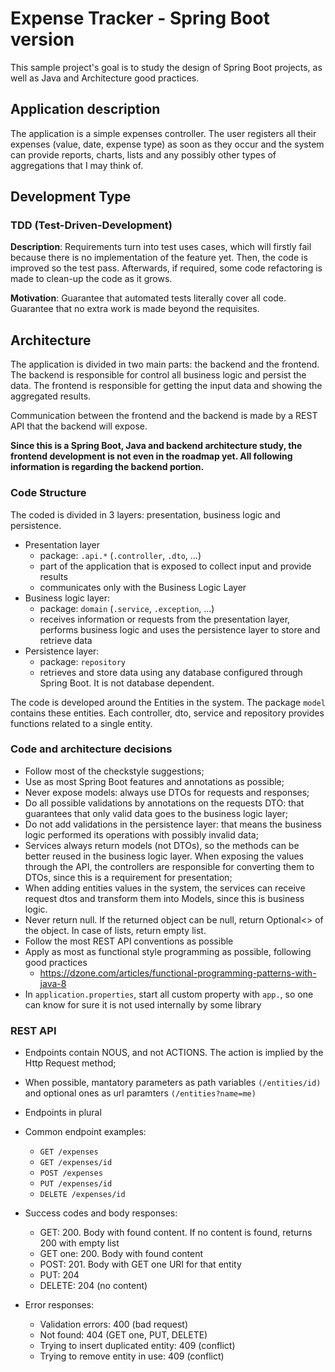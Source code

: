 # Expense Tracker - Spring Boot version
This sample project's goal is to study the design of Spring Boot projects, as well as Java and Architecture good practices.

## Application description
The application is a simple expenses controller. The user registers all their expenses (value,
date, expense type) as soon as they occur and the system can provide reports, charts, lists
and any possibly other types of aggregations that I may think of.

## Development Type
### TDD (Test-Driven-Development)

**Description**: Requirements turn into test uses cases, which will firstly fail
because there is no implementation of the feature yet. Then, the code is improved
so the test pass. Afterwards, if required, some code refactoring is made to clean-up
the code as it grows. 

**Motivation**: Guarantee that automated tests literally cover all code. Guarantee
that no extra work is made beyond the requisites.

## Architecture

The application is divided in two main parts: the backend and the frontend. The backend
is responsible for control all business logic and persist the data. The frontend is responsible
for getting the input data and showing the aggregated results.

Communication between the frontend and the backend is made by a REST API that the backend will expose.

**Since this is a Spring Boot, Java and backend architecture study, the frontend development is
not even in the roadmap yet. All following information is regarding the backend portion.**

### Code Structure

The coded is divided in 3 layers: presentation, business logic and persistence.

- Presentation layer
    - package: `.api.*` (`.controller`, `.dto`, ...)
    - part of the application that is exposed to collect input and provide results
    - communicates only with the Business Logic Layer
- Business logic layer:
    - package: `domain` (`.service`, `.exception`, ...)
    - receives information or requests from the presentation layer, performs business logic
    and uses the persistence layer to store and retrieve data
- Persistence layer:
    - package: `repository`
    - retrieves and store data using any database configured through Spring Boot. It is not database
    dependent.
    
The code is developed around the Entities in the system. The package `model` contains these entities.
Each controller, dto, service and repository provides functions related to a single entity.

### Code and architecture decisions
- Follow most of the checkstyle suggestions;
- Use as most Spring Boot features and annotations as possible;
- Never expose models: always use DTOs for requests and responses;
- Do all possible validations by annotations on the requests DTO: that guarantees that only valid data
goes to the business logic layer;
- Do not add validations in the persistence layer: that means the business logic performed its operations
with possibly invalid data;
- Services always return models (not DTOs), so the methods can be better reused in the business logic layer. When
exposing the values through the API, the controllers are responsible for converting them to DTOs, since
this is a requirement for presentation;
- When adding entities values in the system, the services can receive request dtos and transform
them into Models, since this is business logic. 
- Never return null. If the returned object can be null, return Optional<> of the object.
In case of lists, return empty list.
- Follow the most REST API conventions as possible 
- Apply as most as functional style programming as possible, following good practices
    - https://dzone.com/articles/functional-programming-patterns-with-java-8
- In `application.properties`, start all custom property with `app.`, so one can know for sure it is not used internally
by some library

### REST API
- Endpoints contain NOUS, and not ACTIONS. The action is implied by the Http Request method;
- When possible, mantatory parameters as path variables `(/entities/id)` and optional ones
as url paramters `(/entities?name=me)`
- Endpoints in plural
- Common endpoint examples:
    - `GET /expenses`
    - `GET /expenses/id`
    - `POST /expenses`
    - `PUT /expenses/id`
    - `DELETE /expenses/id`

- Success codes and body responses:
    - GET: 200. Body with found content. If no content is found, returns 200 with empty list
    - GET one: 200. Body with found content
    - POST: 201. Body with GET one URI for that entity
    - PUT: 204
    - DELETE: 204 (no content)
    
- Error responses:
    - Validation errors: 400 (bad request)
    - Not found: 404 (GET one, PUT, DELETE)
    - Trying to insert duplicated entity: 409 (conflict)
    - Trying to remove entity in use: 409 (conflict)